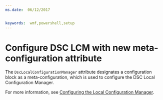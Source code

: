 ```yaml
---
ms.date:  06/12/2017


keywords:  wmf,powershell,setup
---
```


# Configure DSC LCM with new meta-configuration attribute

The `DscLocalConfigurationManager` attribute designates a configuration block as a meta-configuration, which is used to configure the DSC Local Configuration Manager.

For more information, see [Configuring the Local Configuration Manager](https://msdn.microsoft.com/powershell/dsc/metaconfig).
